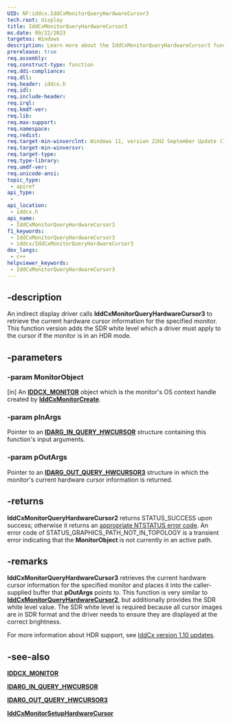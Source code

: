 ```yaml
---
UID: NF:iddcx.IddCxMonitorQueryHardwareCursor3
tech.root: display
title: IddCxMonitorQueryHardwareCursor3
ms.date: 09/22/2023
targetos: Windows
description: Learn more about the IddCxMonitorQueryHardwareCursor3 function.
prerelease: true
req.assembly: 
req.construct-type: function
req.ddi-compliance: 
req.dll: 
req.header: iddcx.h
req.idl: 
req.include-header: 
req.irql: 
req.kmdf-ver: 
req.lib: 
req.max-support: 
req.namespace: 
req.redist: 
req.target-min-winverclnt: Windows 11, version 22H2 September Update (IddCx version 1.10)
req.target-min-winversvr: 
req.target-type: 
req.type-library: 
req.umdf-ver: 
req.unicode-ansi: 
topic_type:
 - apiref
api_type:
 - 
api_location:
 - iddcx.h
api_name:
 - IddCxMonitorQueryHardwareCursor3
f1_keywords:
 - IddCxMonitorQueryHardwareCursor3
 - iddcx/IddCxMonitorQueryHardwareCursor3
dev_langs:
 - c++
helpviewer_keywords:
 - IddCxMonitorQueryHardwareCursor3
---
```


## -description

An indirect display driver calls **IddCxMonitorQueryHardwareCursor3** to retrieve the current hardware cursor information for the specified monitor. This function version adds the SDR white level which a driver must apply to the cursor if the monitor is in an HDR mode.

## -parameters

### -param MonitorObject

[in] An [**IDDCX_MONITOR**](/windows-hardware/drivers/display/iddcx-objects) object which is the monitor's OS context handle created by [**IddCxMonitorCreate**](nf-iddcx-iddcxmonitorcreate.md).

### -param pInArgs

Pointer to an [**IDARG_IN_QUERY_HWCURSOR**](ns-iddcx-idarg_in_query_hwcursor.md) structure containing this function's input arguments.

### -param pOutArgs

Pointer to an [**IDARG_OUT_QUERY_HWCURSOR3**](ns-iddcx-idarg_out_query_hwcursor3.md) structure in which the monitor's current hardware cursor information is returned.

## -returns

**IddCxMonitorQueryHardwareCursor2** returns STATUS_SUCCESS upon success; otherwise it returns an [appropriate NTSTATUS error code](/windows-hardware/drivers/kernel/ntstatus-values). An error code of STATUS_GRAPHICS_PATH_NOT_IN_TOPOLOGY is a transient error indicating that the **MonitorObject** is not currently in an active path.

## -remarks

**IddCxMonitorQueryHardwareCursor3** retrieves the current hardware cursor information for the specified monitor and places it into the caller-supplied buffer that **pOutArgs** points to. This function is very similar to [**IddCxMonitorQueryHardwareCursor2**](nf-iddcx-iddcxmonitorqueryhardwarecursor2.md), but additionally provides the SDR white level value. The SDR white level is required because all cursor images are in SDR format and the driver needs to ensure they are displayed at the correct brightness.

For more information about HDR support, see [IddCx version 1.10 updates](/windows-hardware/drivers/display/iddcx1.10-updates).

## -see-also

[**IDDCX_MONITOR**](/windows-hardware/drivers/display/iddcx-objects)

[**IDARG_IN_QUERY_HWCURSOR**](ns-iddcx-idarg_in_query_hwcursor.md)

[**IDARG_OUT_QUERY_HWCURSOR3**](ns-iddcx-idarg_out_query_hwcursor3.md)

[**IddCxMonitorSetupHardwareCursor**](nf-iddcx-iddcxmonitorsetuphardwarecursor.md)
